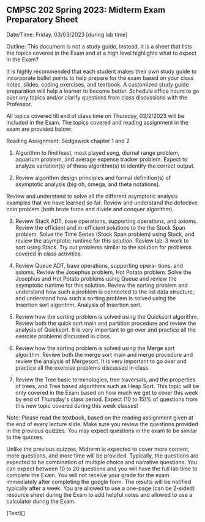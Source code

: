 ## CMPSC 202 Spring 2023: Midterm Exam Preparatory Sheet

Date/Time: Friday, 03/03/2023 [during lab time]

Outline: This document is not a study guide, instead, it is a sheet that lists the topics covered in the Exam and at a high level highlights what to expect in the Exam?

It is highly recommended that each student makes their own study guide to incorporate bullet points to help prepare for the exam based on your class notes, slides, coding exercises, and textbook. A customized study guide preparation will help a learner to become better. Schedule office hours to go over any topics and/or clarify questions from class discussions with the Professor. 

All topics covered till end of class time on Thursday, 03/2/2023 will be included in the Exam. The topics covered and reading assignment in the exam are provided below:

Reading Assignment: Sedgewick chapter 1 and 2 

1) Algorithm to find least, most played song, diurnal range problem, aquarium problem, and average expense tracker problem. Expect to analyze variation(s) of these algorithm(s) to identify the correct output. 

2) Review algorithm design principles and formal definition(s) of asymptotic analysis (big oh, omega, and theta notations). 

Review and understand to solve all the different asymptotic analysis examples that we have learned so far. Review and understand the defective coin problem (both brute force and divide and conquer algorithm). 

3) Review Stack ADT, base operations, supporting operations, and axioms. Review the efficient and in-efficient solutions to the the Stock Span problem. Solve the Time Series (Stock Span problem) using Stack, and review the asymptotic runtime for this solution. Review lab-3 work to sort using Stack. Try out problems similar to the solution for problems covered in class activities. 

4) Review Queue ADT, base operations, supporting opera- tions, and axioms, Review the Josephus problem, Hot Potato problem. Solve the Josephus and Hot Potato problems using Queue and review the asymptotic runtime for this solution. Review the sorting problem and understand how such a problem is connected to the list data structure, and understand how such a sorting problem is solved using the Insertion sort algorithm. Analysis of Insertion sort.

5) Review how the sorting problem is solved using the Quicksort algorithm. Review both the quick sort main and partition procedure and review the analysis of Quicksort.
It is very important to go over and practice all the exercise problems discussed in class. 

6) Review how the sorting problem is solved using the Merge sort algorithm. Review both the merge sort main and merge procedure and review the analysis of Mergesort.
It is very important to go over and practice all the exercise problems discussed in class. 

7) Review the Tree basic terminologies, tree traversals, and the properties of trees,  and Tree based algorithms such as Heap Sort. This topic will be only covered in the Exam based on how much we get to cover this week by end of Thursday's class period. 
Expect (10 to 15)% of questions from this new topic covered during this week classes!

Note: Please read the textbook, based on the reading assignment given at the end of every lecture slide. Make sure you review the questions provided in the previous quizzes. You may expect questions in the exam to be similar to the quizzes. 

Unlike the previous quizzes, Midterm is expected to cover more content, more questions, and more time will be provided. 
Typically, the questions are expected to be combination of multiple choice and narrative questions. You can expect between 10 to 20 questions and you will have the full lab time to complete the Exam. You will not receive your grade for the exam immediately after completing the google form. The results will be notified typically after a week. You are allowed to use a one-page (can be 2-sided) resource sheet during the Exam to add helpful notes and allowed to use a calculator during the Exam. 

(Test)[]